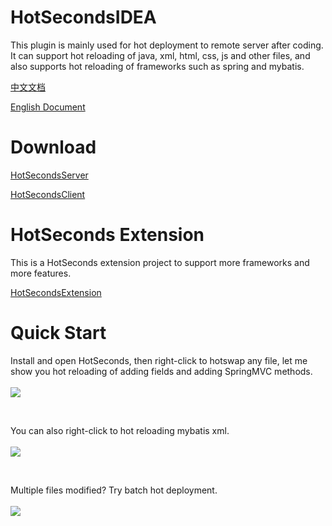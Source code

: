 # HotSecondsIDEA
 This plugin is mainly used for hot deployment to remote server after coding. It can support hot reloading of java, xml, html, css, js and other files, and also supports hot reloading of frameworks such as spring and mybatis.
 <br>
 
 [中文文档](https://github.com/Liubsyy/HotSecondsIDEA/wiki)
 <br>
 
 
 [English Document](https://github.com/Liubsyy/HotSecondsIDEA/blob/master/install/document.md)
 <br>

 # Download
 
 [HotSecondsServer](https://github.com/Liubsyy/HotSecondsIDEA/blob/master/install/download_server.md)
  <br>
  
 [HotSecondsClient](https://plugins.jetbrains.com/plugin/21635-hotsecondsclient)
 <br>

 # HotSeconds Extension

This is a HotSeconds extension project to support more frameworks and more features.
 
 [HotSecondsExtension](https://github.com/Liubsyy/HotSecondsExtension)

 # Quick Start
 Install and open HotSeconds, then right-click to hotswap any file, let me show you hot reloading of adding fields and adding SpringMVC methods.<br><br>
![](https://github.com/Liubsyy/HotSecondsIDEA/blob/master/img/gif/springmvc1.gif)

<br>

You can also right-click to hot reloading mybatis xml. <br><br>
![](https://github.com/Liubsyy/HotSecondsIDEA/blob/master/img/gif/mybatis1.gif)

<br>


Multiple files modified? Try batch hot deployment.<br><br>
![](https://github.com/Liubsyy/HotSecondsIDEA/blob/master/img/gif/batchhot.gif)



